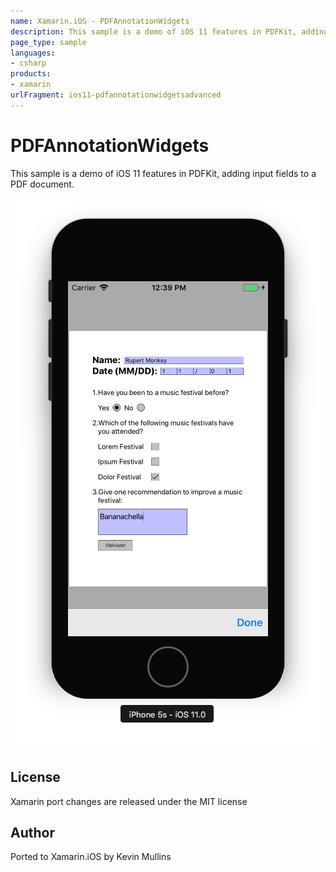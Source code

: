 ```yaml
---
name: Xamarin.iOS - PDFAnnotationWidgets
description: This sample is a demo of iOS 11 features in PDFKit, adding input fields to a PDF document. License Xamarin port changes are released under the MIT...
page_type: sample
languages:
- csharp
products:
- xamarin
urlFragment: ios11-pdfannotationwidgetsadvanced
---
```

# PDFAnnotationWidgets

This sample is a demo of iOS 11 features in PDFKit, adding input fields to a PDF document.

![simulator showing editable PDF document](Screenshots/01.png)


## License

Xamarin port changes are released under the MIT license

## Author

Ported to Xamarin.iOS by Kevin Mullins
